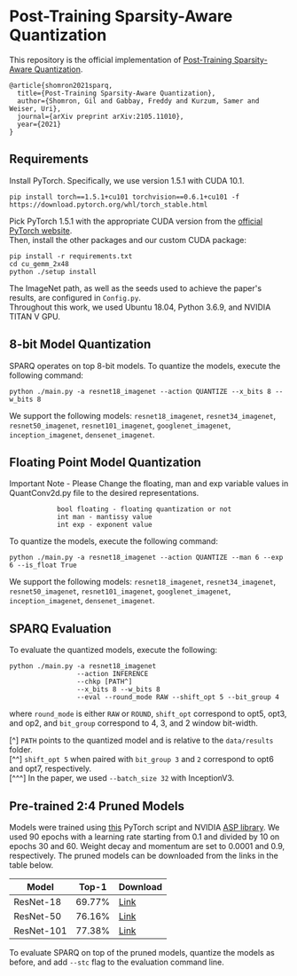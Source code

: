 
# Post-Training Sparsity-Aware Quantization

This repository is the official implementation of [Post-Training Sparsity-Aware Quantization](https://arxiv.org/abs/2105.11010). 
```cite
@article{shomron2021sparq,
  title={Post-Training Sparsity-Aware Quantization},
  author={Shomron, Gil and Gabbay, Freddy and Kurzum, Samer and Weiser, Uri},
  journal={arXiv preprint arXiv:2105.11010},
  year={2021}
}
```

## Requirements

Install PyTorch. Specifically, we use version 1.5.1 with CUDA 10.1.
```pytorch
pip install torch==1.5.1+cu101 torchvision==0.6.1+cu101 -f https://download.pytorch.org/whl/torch_stable.html
```
Pick PyTorch 1.5.1 with the appropriate CUDA version from the [official PyTorch website](https://pytorch.org/).  
Then, install the other packages and our custom CUDA package:
```setup
pip install -r requirements.txt
cd cu_gemm_2x48
python ./setup install
```
The ImageNet path, as well as the seeds used to achieve the paper's results, are configured in `Config.py`.  
Throughout this work, we used Ubuntu 18.04, Python 3.6.9, and NVIDIA TITAN V GPU.  

## 8-bit Model Quantization

SPARQ operates on top 8-bit models.
To quantize the models, execute the following command:

```quantize
python ./main.py -a resnet18_imagenet --action QUANTIZE --x_bits 8 --w_bits 8
```
We support the following models: `resnet18_imagenet`, `resnet34_imagenet`, `resnet50_imagenet`, `resnet101_imagenet`, `googlenet_imagenet`, `inception_imagenet`, `densenet_imagenet`.

## Floating Point Model Quantization

Important Note - Please Change the floating, man and exp variable values in QuantConv2d.py file to the desired representations.

                bool floating - floating quantization or not
                int man - mantissy value
                int exp - exponent value
        
To quantize the models, execute the following command:

```quantize
python ./main.py -a resnet18_imagenet --action QUANTIZE --man 6 --exp 6 --is_float True
```
We support the following models: `resnet18_imagenet`, `resnet34_imagenet`, `resnet50_imagenet`, `resnet101_imagenet`, `googlenet_imagenet`, `inception_imagenet`, `densenet_imagenet`.

## SPARQ Evaluation

To evaluate the quantized models,  execute the following:

```eval
python ./main.py -a resnet18_imagenet
                 --action INFERENCE
                 --chkp [PATH^]
                 --x_bits 8 --w_bits 8
                 --eval --round_mode RAW --shift_opt 5 --bit_group 4
```
where `round_mode` is either `RAW` or `ROUND`, `shift_opt` correspond to opt5, opt3, and op2, and `bit_group` correspond to 4, 3, and 2 window bit-width.

[^] `PATH` points to the quantized model and is relative to the `data/results` folder.  
[^^] `shift_opt 5` when paired with `bit_group 3` and `2` correspond to opt6 and opt7, respectively.  
[^^^] In the paper, we used `--batch_size 32` with InceptionV3.

## Pre-trained 2:4 Pruned Models

Models were trained using [this](https://github.com/pytorch/vision/blob/master/references/classification/train.py) PyTorch script and NVIDIA [ASP library](https://github.com/NVIDIA/apex/tree/master/apex/contrib/sparsity).
We used 90 epochs with a learning rate starting from 0.1 and divided by 10 on epochs 30 and 60. Weight decay and momentum are set to 0.0001 and 0.9, respectively.
The pruned models can be downloaded from the links in the table below.

| Model     | Top-1  | Download | 
|-----------|--------|----------|
| ResNet-18 | 69.77% | [Link](https://1drv.ms/u/s!AuzzrV6-QBcdjAjISLGlWylQfURy?e=ddvchc) |
| ResNet-50 | 76.16% | [Link](https://1drv.ms/u/s!AuzzrV6-QBcdjAkr1ffRgkPqEQvm?e=IBhtRU) |
| ResNet-101| 77.38% | [Link](https://1drv.ms/u/s!AuzzrV6-QBcdjAqeno50xTc2QsRx?e=y37MEX) |

To evaluate SPARQ on top of the pruned models, quantize the models as before, and add `--stc` flag to the evaluation command line.
